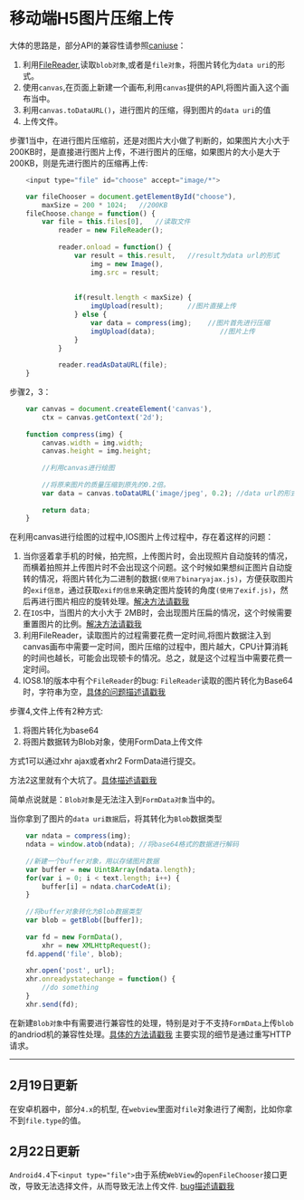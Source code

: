 # 移动端H5图片压缩上传

大体的思路是，部分API的兼容性请参照[caniuse](www.caniuse.com)：

1. 利用[FileReader](https://developer.mozilla.org/zh-CN/docs/Web/API/FileReader),读取`blob对象`,或者是`file对象`，将图片转化为`data uri`的形式。
2. 使用`canvas`,在页面上新建一个画布,利用`canvas`提供的API,将图片画入这个画布当中。
3. 利用`canvas.toDataURL()`，进行图片的压缩，得到图片的`data uri`的值
4. 上传文件。

步骤1当中，在进行图片压缩前，还是对图片大小做了判断的，如果图片大小大于200KB时，是直接进行图片上传，不进行图片的压缩，如果图片的大小是大于200KB，则是先进行图片的压缩再上传:

```javascript
    <input type="file" id="choose" accept="image/*">
```


```javascript
    var fileChooser = document.getElementById("choose"),
        maxSize = 200 * 1024;   //200KB
    fileChoose.change = function() {
        var file = this.files[0],   //读取文件
            reader = new FileReader();
            
            reader.onload = function() {
                var result = this.result,   //result为data url的形式
                    img = new Image(),
                    img.src = result;
                    
                    
                if(result.length < maxSize) {  
                    imgUpload(result);      //图片直接上传
                } else {
                    var data = compress(img);    //图片首先进行压缩
                    imgUpload(data);                //图片上传
                }
            }
            
            reader.readAsDataURL(file);
    }
```

步骤2，3：
```javascript
    var canvas = document.createElement('canvas'),
        ctx = canvas.getContext('2d');
        
    function compress(img) {
        canvas.width = img.width;
        canvas.height = img.height;
        
        //利用canvas进行绘图
        
        //将原来图片的质量压缩到原先的0.2倍。
        var data = canvas.toDataURL('image/jpeg', 0.2); //data url的形式
        
        return data;
    }
```
在利用canvas进行绘图的过程中,IOS图片上传过程中，存在着这样的问题：

1. 当你竖着拿手机的时候，拍完照，上传图片时，会出现照片自动旋转的情况，而横着拍照并上传图片时不会出现这个问题。这个时候如果想纠正图片自动旋转的情况，将图片转化为二进制的数据`(使用了binaryajax.js)`，方便获取图片的`exif信息`，通过获取`exif的信息`来确定图片旋转的角度`(使用了exif.js)`，然后再进行图片相应的旋转处理。[解决方法请戳我](http://bbs.it-home.org/thread-55474-1-1.html)
2. 在`IOS`中，当图片的大小大于 2MB时，会出现图片压扁的情况，这个时候需要重置图片的比例。[解决方法请戳我](http://stackoverflow.com/questions/11929099/html5-canvas-drawimage-ratio-bug-ios)
3. 利用FileReader，读取图片的过程需要花费一定时间,将图片数据注入到canvas画布中需要一定时间，图片压缩的过程中，图片越大，CPU计算消耗的时间也越长，可能会出现顿卡的情况。总之，就是这个过程当中需要花费一定时间。
4. IOS8.1的版本中有个`FileReader`的bug: `FileReader`读取的图片转化为Base64时，字符串为空，[具体的问题描述请戳我](http://stackoverflow.com/questions/25999083/filereader-not-working-on-ios-8)


步骤4,文件上传有2种方式:

1. 将图片转化为base64
2. 将图片数据转为Blob对象，使用FormData上传文件

方式1可以通过xhr ajax或者xhr2 FormData进行提交。

方法2这里就有个大坑了。[具体描述请戳我](https://code.google.com/p/android/issues/detail?id=39882)

简单点说就是：`Blob对象`是无法注入到`FormData对象`当中的。

当你拿到了图片的`data uri数据`后，将其转化为`Blob`数据类型
```javascript
    var ndata = compress(img);
    ndata = window.atob(ndata); //将base64格式的数据进行解码
    
    //新建一个buffer对象，用以存储图片数据
    var buffer = new Uint8Array(ndata.length);
    for(var i = 0; i < text.length; i++) {
        buffer[i] = ndata.charCodeAt(i);
    }
    
    //将buffer对象转化为Blob数据类型
    var blob = getBlob([buffer]);
    
    var fd = new FormData(),
        xhr = new XMLHttpRequest();
    fd.append('file', blob);
    
    xhr.open('post', url);
    xhr.onreadystatechange = function() {
        //do something
    }
    xhr.send(fd);
```

在新建`Blob对象`中有需要进行兼容性的处理，特别是对于不支持`FormData`上传`blob`的andriod机的兼容性处理。[具体的方法请戳我](https://github.com/gokercebeci/canvasResize)
主要实现的细节是通过重写HTTP请求。


---

## 2月19日更新

在安卓机器中，部分`4.x`的机型, 在`webview`里面对`file`对象进行了阉割，比如你拿不到`file.type`的值。

## 2月22日更新
`Android4.4`下`<input type="file">`由于系统`WebView`的`openFileChooser`接口更改，导致无法选择文件，从而导致无法上传文件. [bug描述请戳我](https://code.google.com/p/android/issues/detail?id=62220)

